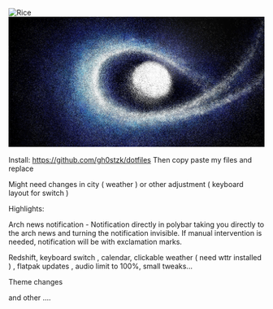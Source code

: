 ![Rice](https://github.com/saipheblue/Dotfiles/blob/main/Preview.png)
![Rice](https://github.com/saipheblue/Dotfiles/blob/main/rices/White/walls/127535181_p0.jpg)


Install: https://github.com/gh0stzk/dotfiles
Then copy paste my files and replace

Might need changes in city ( weather ) or other adjustment ( keyboard layout for switch ) 



Highlights:

Arch news notification - Notification directly in polybar taking you directly to the arch news and turning the notification invisible.
                         If manual intervention is needed, notification will be with exclamation marks.

Redshift, keyboard switch , calendar, clickable weather ( need wttr installed ) , flatpak updates , audio limit to 100%, small tweaks...

Theme changes

and other ....

